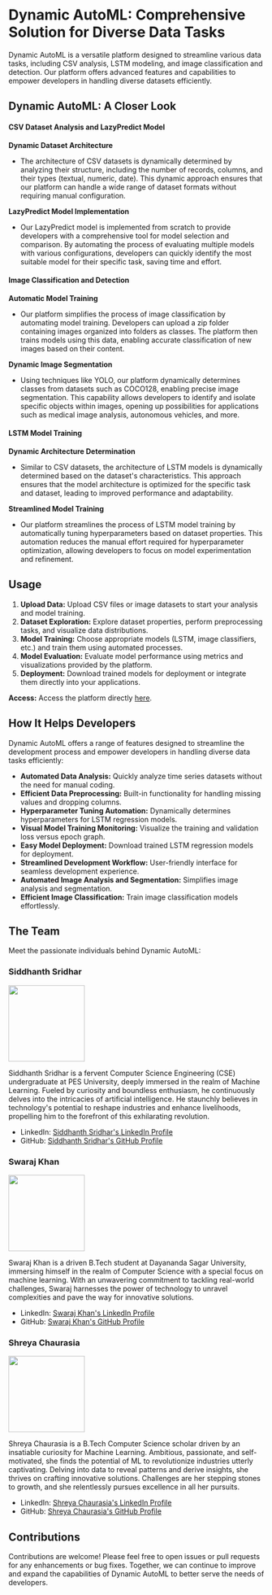 # Dynamic AutoML: Comprehensive Solution for Diverse Data Tasks

Dynamic AutoML is a versatile platform designed to streamline various data tasks, including CSV analysis, LSTM modeling, and image classification and detection. Our platform offers advanced features and capabilities to empower developers in handling diverse datasets efficiently.


## Dynamic AutoML: A Closer Look

#### CSV Dataset Analysis and LazyPredict Model

**Dynamic Dataset Architecture**
- The architecture of CSV datasets is dynamically determined by analyzing their structure, including the number of records, columns, and their types (textual, numeric, date). This dynamic approach ensures that our platform can handle a wide range of dataset formats without requiring manual configuration.

**LazyPredict Model Implementation**
- Our LazyPredict model is implemented from scratch to provide developers with a comprehensive tool for model selection and comparison. By automating the process of evaluating multiple models with various configurations, developers can quickly identify the most suitable model for their specific task, saving time and effort.

#### Image Classification and Detection

**Automatic Model Training**
- Our platform simplifies the process of image classification by automating model training. Developers can upload a zip folder containing images organized into folders as classes. The platform then trains models using this data, enabling accurate classification of new images based on their content.

**Dynamic Image Segmentation**
- Using techniques like YOLO, our platform dynamically determines classes from datasets such as COCO128, enabling precise image segmentation. This capability allows developers to identify and isolate specific objects within images, opening up possibilities for applications such as medical image analysis, autonomous vehicles, and more.

#### LSTM Model Training

**Dynamic Architecture Determination**
- Similar to CSV datasets, the architecture of LSTM models is dynamically determined based on the dataset's characteristics. This approach ensures that the model architecture is optimized for the specific task and dataset, leading to improved performance and adaptability.

**Streamlined Model Training**
- Our platform streamlines the process of LSTM model training by automatically tuning hyperparameters based on dataset properties. This automation reduces the manual effort required for hyperparameter optimization, allowing developers to focus on model experimentation and refinement.

## Usage

1. **Upload Data:** Upload CSV files or image datasets to start your analysis and model training.
2. **Dataset Exploration:** Explore dataset properties, perform preprocessing tasks, and visualize data distributions.
3. **Model Training:** Choose appropriate models (LSTM, image classifiers, etc.) and train them using automated processes.
4. **Model Evaluation:** Evaluate model performance using metrics and visualizations provided by the platform.
5. **Deployment:** Download trained models for deployment or integrate them directly into your applications.

**Access:** Access the platform directly [here](https://automl-data-pipeline.streamlit.app/).


## How It Helps Developers

Dynamic AutoML offers a range of features designed to streamline the development process and empower developers in handling diverse data tasks efficiently:

- **Automated Data Analysis:** Quickly analyze time series datasets without the need for manual coding.
- **Efficient Data Preprocessing:** Built-in functionality for handling missing values and dropping columns.
- **Hyperparameter Tuning Automation:** Dynamically determines hyperparameters for LSTM regression models.
- **Visual Model Training Monitoring:** Visualize the training and validation loss versus epoch graph.
- **Easy Model Deployment:** Download trained LSTM regression models for deployment.
- **Streamlined Development Workflow:** User-friendly interface for seamless development experience.
- **Automated Image Analysis and Segmentation:** Simplifies image analysis and segmentation.
- **Efficient Image Classification:** Train image classification models effortlessly.

## The Team

Meet the passionate individuals behind Dynamic AutoML:

### Siddhanth Sridhar

<img src="Sid_profile.jpeg" width="150">

Siddhanth Sridhar is a fervent Computer Science Engineering (CSE) undergraduate at PES University, deeply immersed in the realm of Machine Learning. Fueled by curiosity and boundless enthusiasm, he continuously delves into the intricacies of artificial intelligence. He staunchly believes in technology's potential to reshape industries and enhance livelihoods, propelling him to the forefront of this exhilarating revolution.

- LinkedIn: [Siddhanth Sridhar's LinkedIn Profile](https://www.linkedin.com/in/siddhanth-sridhar/)
- GitHub: [Siddhanth Sridhar's GitHub Profile](https://github.com/siddhanth-sridhar)

### Swaraj Khan

<img src="Swaraj_profile.jpeg" width="150">

Swaraj Khan is a driven B.Tech student at Dayananda Sagar University, immersing himself in the realm of Computer Science with a special focus on machine learning. With an unwavering commitment to tackling real-world challenges, Swaraj harnesses the power of technology to unravel complexities and pave the way for innovative solutions.

- LinkedIn: [Swaraj Khan's LinkedIn Profile](https://www.linkedin.com/in/swaraj-khan/)
- GitHub: [Swaraj Khan's GitHub Profile](https://github.com/swaraj-khan)

### Shreya Chaurasia

<img src="Shreya_profile.jpeg" width="150">


Shreya Chaurasia is a B.Tech Computer Science scholar driven by an insatiable curiosity for Machine Learning. Ambitious, passionate, and self-motivated, she finds the potential of ML to revolutionize industries utterly captivating. Delving into data to reveal patterns and derive insights, she thrives on crafting innovative solutions. Challenges are her stepping stones to growth, and she relentlessly pursues excellence in all her pursuits.

- LinkedIn: [Shreya Chaurasia's LinkedIn Profile](https://www.linkedin.com/in/shreya-chaurasia/)
- GitHub: [Shreya Chaurasia's GitHub Profile](https://github.com/shreya-chaurasia)

## Contributions

Contributions are welcome! Please feel free to open issues or pull requests for any enhancements or bug fixes. Together, we can continue to improve and expand the capabilities of Dynamic AutoML to better serve the needs of developers.
